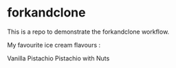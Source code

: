 # forkandclone

This is a repo to demonstrate the forkandclone workflow.

My favourite ice cream flavours :

Vanilla
Pistachio
Pistachio with Nuts
